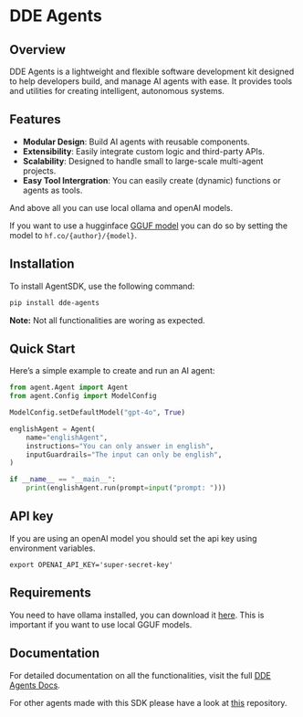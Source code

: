 # DDE Agents

## Overview
DDE Agents is a lightweight and flexible software development kit designed to help developers build, and manage AI agents with ease. It provides tools and utilities for creating intelligent, autonomous systems.

## Features
- **Modular Design**: Build AI agents with reusable components.
- **Extensibility**: Easily integrate custom logic and third-party APIs.
- **Scalability**: Designed to handle small to large-scale multi-agent projects.
- **Easy Tool Intergration**: You can easily create (dynamic) functions or agents as tools.

And above all you can use local ollama and openAI models.

If you want to use a hugginface [GGUF model](https://huggingface.co/docs/hub/gguf) you can do so by setting the model to ```hf.co/{author}/{model}```.

## Installation
To install AgentSDK, use the following command:
```bash
pip install dde-agents
```

**Note:** Not all functionalities are woring as expected. 

## Quick Start
Here’s a simple example to create and run an AI agent:

```python
from agent.Agent import Agent
from agent.Config import ModelConfig

ModelConfig.setDefaultModel("gpt-4o", True)

englishAgent = Agent(
    name="englishAgent",
    instructions="You can only answer in english",
    inputGuardrails="The input can only be english",
)

if __name__ == "__main__":
    print(englishAgent.run(prompt=input("prompt: ")))
```

## API key

If you are using an openAI model you should set the api key using environment variables.

``` shell
export OPENAI_API_KEY='super-secret-key'
```

## Requirements

You need to have ollama installed, you can download it [here](https://ollama.com/).
This is important if you want to use local GGUF models.


## Documentation
For detailed documentation on all the functionalities, visit the full [DDE Agents Docs](./documentation/documentation.md).

For other agents made with this SDK please have a look at [this](https://github.com/DDE-64-bit/AI-agents) repository.
